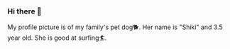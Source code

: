 ### Hi there 👋
My profile picture is of my family's pet dog🐕. Her name is "Shiki" and 3.5 year old. She is good at surfing🏄.
